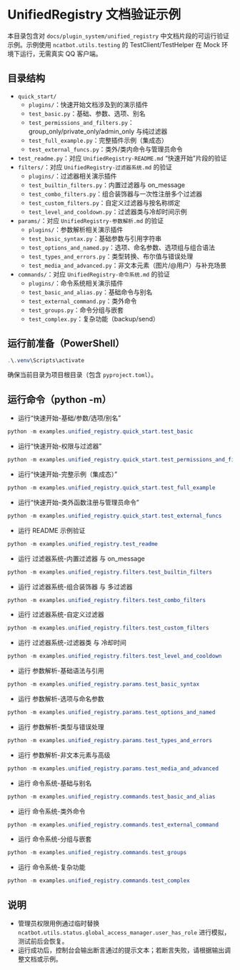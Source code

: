 # UnifiedRegistry 文档验证示例

本目录包含对 `docs/plugin_system/unified_registry` 中文档片段的可运行验证示例。示例使用 `ncatbot.utils.testing` 的 TestClient/TestHelper 在 Mock 环境下运行，无需真实 QQ 客户端。

## 目录结构

- `quick_start/`
  - `plugins/`：快速开始文档涉及到的演示插件
  - `test_basic.py`：基础、参数、选项、别名
  - `test_permissions_and_filters.py`：group_only/private_only/admin_only 与纯过滤器
  - `test_full_example.py`：完整插件示例（集成态）
  - `test_external_funcs.py`：类外/类内命令与管理员命令
- `test_readme.py`：对应 `UnifiedRegistry-README.md` “快速开始”片段的验证
- `filters/`：对应 `UnifiedRegistry-过滤器系统.md` 的验证
  - `plugins/`：过滤器相关演示插件
  - `test_builtin_filters.py`：内置过滤器与 on_message
  - `test_combo_filters.py`：组合装饰器与一次性注册多个过滤器
  - `test_custom_filters.py`：自定义过滤器与按名称绑定
  - `test_level_and_cooldown.py`：过滤器类与冷却时间示例
- `params/`：对应 `UnifiedRegistry-参数解析.md` 的验证
  - `plugins/`：参数解析相关演示插件
  - `test_basic_syntax.py`：基础参数与引用字符串
  - `test_options_and_named.py`：选项、命名参数、选项组与组合语法
  - `test_types_and_errors.py`：类型转换、布尔值与错误处理
  - `test_media_and_advanced.py`：非文本元素（图片/@用户）与补充场景
- `commands/`：对应 `UnifiedRegistry-命令系统.md` 的验证
  - `plugins/`：命令系统相关演示插件
  - `test_basic_and_alias.py`：基础命令与别名
  - `test_external_command.py`：类外命令
  - `test_groups.py`：命令分组与嵌套
  - `test_complex.py`：复杂功能（backup/send）

## 运行前准备（PowerShell）

```powershell
.\.venv\Scripts\activate
```

确保当前目录为项目根目录（包含 `pyproject.toml`）。

## 运行命令（python -m）

- 运行“快速开始-基础/参数/选项/别名”
```powershell
python -m examples.unified_registry.quick_start.test_basic
```

- 运行“快速开始-权限与过滤器”
```powershell
python -m examples.unified_registry.quick_start.test_permissions_and_filters
```

- 运行“快速开始-完整示例（集成态）”
```powershell
python -m examples.unified_registry.quick_start.test_full_example
```

- 运行“快速开始-类外函数注册与管理员命令”
```powershell
python -m examples.unified_registry.quick_start.test_external_funcs
```

- 运行 README 示例验证
```powershell
python -m examples.unified_registry.test_readme
```

- 运行 过滤器系统-内置过滤器 与 on_message
```powershell
python -m examples.unified_registry.filters.test_builtin_filters
```

- 运行 过滤器系统-组合装饰器 与 多过滤器
```powershell
python -m examples.unified_registry.filters.test_combo_filters
```

- 运行 过滤器系统-自定义过滤器
```powershell
python -m examples.unified_registry.filters.test_custom_filters
```

- 运行 过滤器系统-过滤器类 与 冷却时间
```powershell
python -m examples.unified_registry.filters.test_level_and_cooldown
```

- 运行 参数解析-基础语法与引用
```powershell
python -m examples.unified_registry.params.test_basic_syntax
```

- 运行 参数解析-选项与命名参数
```powershell
python -m examples.unified_registry.params.test_options_and_named
```

- 运行 参数解析-类型与错误处理
```powershell
python -m examples.unified_registry.params.test_types_and_errors
```

- 运行 参数解析-非文本元素与高级
```powershell
python -m examples.unified_registry.params.test_media_and_advanced
```

- 运行 命令系统-基础与别名
```powershell
python -m examples.unified_registry.commands.test_basic_and_alias
```

- 运行 命令系统-类外命令
```powershell
python -m examples.unified_registry.commands.test_external_command
```

- 运行 命令系统-分组与嵌套
```powershell
python -m examples.unified_registry.commands.test_groups
```

- 运行 命令系统-复杂功能
```powershell
python -m examples.unified_registry.commands.test_complex
```

## 说明

- 管理员权限用例通过临时替换 `ncatbot.utils.status.global_access_manager.user_has_role` 进行模拟，测试前后会恢复。
- 运行成功后，控制台会输出断言通过的提示文本；若断言失败，请根据输出调整文档或示例。
